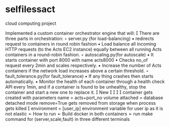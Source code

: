 # selfilessact
cloud computing project


Implemented a custom container orchestrator engine that will:

There are three parts in orchestration:
◦ server.py (for load-balancing)
▪ redirects request to containers in round robin fashion
▪ Load balance all incoming HTTP requests (to the Acts EC2
instance) equally between all running Acts containers in a
round-robin fashion.
◦ autoscaling.py(for autoscale)
▪ It starts container with port 8000 with name acts8000
▪ Checks no_of request every 2min and scales respectively.
▪ Increase the number of Acts containers if the network
load increases above a certain threshold.
◦ fault_tolerance.py(for fault_tolerance)
▪ If any thing crashes then starts automatically.
▪ Monitor the health of each container through a health
check API every 1min, and if a container is found to be
unhealthy, stop the container and start a new one to
replace it.

New




container gets created with parameters
name = acts+port_no
volume attached = database
detached mode
remove=True gets removed from storage when process gets
killed
 environment = [user_ip] environment variable for user ip as it
is not elastic
➢ How to run
➢ Build docker in both containers
➢ run make command for (server,scale,fault) in three different
terminals
